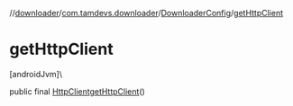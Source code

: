 //[downloader](../../../index.md)/[com.tamdevs.downloader](../index.md)/[DownloaderConfig](index.md)/[getHttpClient](get-http-client.md)

# getHttpClient

[androidJvm]\

public final [HttpClient](../../com.tamdevs.downloader.httpclient/-http-client/index.md)[getHttpClient](get-http-client.md)()
